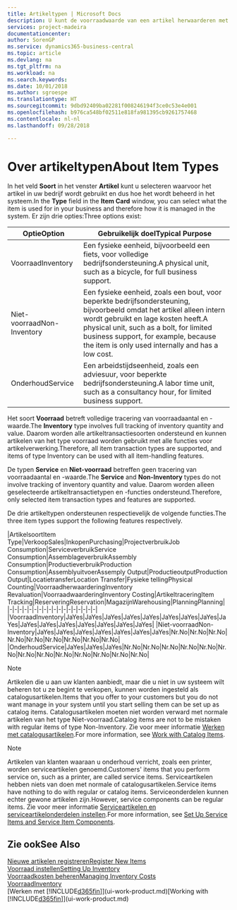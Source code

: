 ```yaml
---
title: Artikeltypen | Microsoft Docs
description: U kunt de voorraadwaarde van een artikel herwaarderen met de waarderingsmethoden FIFO of Gemiddeld, bijvoorbeeld als de kosten van een artikel veranderen om andere redenen dan transacties.
services: project-madeira
documentationcenter: 
author: SorenGP
ms.service: dynamics365-business-central
ms.topic: article
ms.devlang: na
ms.tgt_pltfrm: na
ms.workload: na
ms.search.keywords: 
ms.date: 10/01/2018
ms.author: sgroespe
ms.translationtype: HT
ms.sourcegitcommit: 9dbd92409ba02281f008246194f3ce0c53e4e001
ms.openlocfilehash: b976ca548bf02511e818fa981395cb9261757468
ms.contentlocale: nl-nl
ms.lasthandoff: 09/28/2018

---
```

# <a name="about-item-types"></a><span data-ttu-id="36a7f-103">Over artikeltypen</span><span class="sxs-lookup"><span data-stu-id="36a7f-103">About Item Types</span></span>
<span data-ttu-id="36a7f-104">In het veld **Soort** in het venster **Artikel** kunt u selecteren waarvoor het artikel in uw bedrijf wordt gebruikt en dus hoe het wordt beheerd in het systeem.</span><span class="sxs-lookup"><span data-stu-id="36a7f-104">In the **Type** field in the **Item Card** window, you can select what the item is used for in your business and therefore how it is managed in the system.</span></span> <span data-ttu-id="36a7f-105">Er zijn drie opties:</span><span class="sxs-lookup"><span data-stu-id="36a7f-105">Three options exist:</span></span>

|<span data-ttu-id="36a7f-106">Optie</span><span class="sxs-lookup"><span data-stu-id="36a7f-106">Option</span></span>|<span data-ttu-id="36a7f-107">Gebruikelijk doel</span><span class="sxs-lookup"><span data-stu-id="36a7f-107">Typical Purpose</span></span>|
|------|-----------|
|<span data-ttu-id="36a7f-108">Voorraad</span><span class="sxs-lookup"><span data-stu-id="36a7f-108">Inventory</span></span>|<span data-ttu-id="36a7f-109">Een fysieke eenheid, bijvoorbeeld een fiets, voor volledige bedrijfsondersteuning.</span><span class="sxs-lookup"><span data-stu-id="36a7f-109">A physical unit, such as a bicycle, for full business support.</span></span>|
|<span data-ttu-id="36a7f-110">Niet-voorraad</span><span class="sxs-lookup"><span data-stu-id="36a7f-110">Non-Inventory</span></span>|<span data-ttu-id="36a7f-111">Een fysieke eenheid, zoals een bout, voor beperkte bedrijfsondersteuning, bijvoorbeeld omdat het artikel alleen intern wordt gebruikt en lage kosten heeft.</span><span class="sxs-lookup"><span data-stu-id="36a7f-111">A physical unit, such as a bolt, for limited business support, for example, because the item is only used internally and has a low cost.</span></span>|
|<span data-ttu-id="36a7f-112">Onderhoud</span><span class="sxs-lookup"><span data-stu-id="36a7f-112">Service</span></span>|<span data-ttu-id="36a7f-113">Een arbeidstijdseenheid, zoals een adviesuur, voor beperkte bedrijfsondersteuning.</span><span class="sxs-lookup"><span data-stu-id="36a7f-113">A labor time unit, such as a consultancy hour, for limited business support.</span></span>|

<span data-ttu-id="36a7f-114">Het soort **Voorraad** betreft volledige tracering van voorraadaantal en -waarde.</span><span class="sxs-lookup"><span data-stu-id="36a7f-114">The **Inventory** type involves full tracking of inventory quantity and value.</span></span> <span data-ttu-id="36a7f-115">Daarom worden alle artikeltransactiesoorten ondersteund en kunnen artikelen van het type voorraad worden gebruikt met alle functies voor artikelverwerking.</span><span class="sxs-lookup"><span data-stu-id="36a7f-115">Therefore, all item transaction types are supported, and items of type Inventory can be used with all item-handling features.</span></span>

<span data-ttu-id="36a7f-116">De typen **Service** en **Niet-voorraad** betreffen geen tracering van voorraadaantal en -waarde.</span><span class="sxs-lookup"><span data-stu-id="36a7f-116">The **Service** and **Non-Inventory** types do not involve tracking of inventory quantity and value.</span></span> <span data-ttu-id="36a7f-117">Daarom worden alleen geselecteerde artikeltransactietypen en -functies ondersteund.</span><span class="sxs-lookup"><span data-stu-id="36a7f-117">Therefore, only selected item transaction types and features are supported.</span></span>

<span data-ttu-id="36a7f-118">De drie artikeltypen ondersteunen respectievelijk de volgende functies.</span><span class="sxs-lookup"><span data-stu-id="36a7f-118">The three item types support the following features respectively.</span></span>

|<span data-ttu-id="36a7f-119">Artikelsoort</span><span class="sxs-lookup"><span data-stu-id="36a7f-119">Item Type</span></span>|<span data-ttu-id="36a7f-120">Verkoop</span><span class="sxs-lookup"><span data-stu-id="36a7f-120">Sales</span></span>|<span data-ttu-id="36a7f-121">Inkopen</span><span class="sxs-lookup"><span data-stu-id="36a7f-121">Purchasing</span></span>|<span data-ttu-id="36a7f-122">Projectverbruik</span><span class="sxs-lookup"><span data-stu-id="36a7f-122">Job Consumption</span></span>|<span data-ttu-id="36a7f-123">Serviceverbruik</span><span class="sxs-lookup"><span data-stu-id="36a7f-123">Service Consumption</span></span>|<span data-ttu-id="36a7f-124">Assemblageverbruik</span><span class="sxs-lookup"><span data-stu-id="36a7f-124">Assembly Consumption</span></span>|<span data-ttu-id="36a7f-125">Productieverbruik</span><span class="sxs-lookup"><span data-stu-id="36a7f-125">Production Consumption</span></span>|<span data-ttu-id="36a7f-126">Assemblyuitvoer</span><span class="sxs-lookup"><span data-stu-id="36a7f-126">Assemply Output</span></span>|<span data-ttu-id="36a7f-127">Productieoutput</span><span class="sxs-lookup"><span data-stu-id="36a7f-127">Production Output</span></span>|<span data-ttu-id="36a7f-128">Locatietransfer</span><span class="sxs-lookup"><span data-stu-id="36a7f-128">Location Transfer</span></span>|<span data-ttu-id="36a7f-129">Fysieke telling</span><span class="sxs-lookup"><span data-stu-id="36a7f-129">Physical Counting</span></span>|<span data-ttu-id="36a7f-130">Voorraadherwaardering</span><span class="sxs-lookup"><span data-stu-id="36a7f-130">Inventory Revaluation</span></span>|<span data-ttu-id="36a7f-131">Voorraadwaardering</span><span class="sxs-lookup"><span data-stu-id="36a7f-131">Inventory Costing</span></span>|<span data-ttu-id="36a7f-132">Artikeltracering</span><span class="sxs-lookup"><span data-stu-id="36a7f-132">Item Tracking</span></span>|<span data-ttu-id="36a7f-133">Reservering</span><span class="sxs-lookup"><span data-stu-id="36a7f-133">Reservation</span></span>|<span data-ttu-id="36a7f-134">Magazijn</span><span class="sxs-lookup"><span data-stu-id="36a7f-134">Warehousing</span></span>|<span data-ttu-id="36a7f-135">Planning</span><span class="sxs-lookup"><span data-stu-id="36a7f-135">Planning</span></span>|
|-|-|-|-|-|-|-|-|-|-|-|-|-|-|-|-|-|-|
|<span data-ttu-id="36a7f-136">Voorraad</span><span class="sxs-lookup"><span data-stu-id="36a7f-136">Inventory</span></span>|<span data-ttu-id="36a7f-137">Ja</span><span class="sxs-lookup"><span data-stu-id="36a7f-137">Yes</span></span>|<span data-ttu-id="36a7f-138">Ja</span><span class="sxs-lookup"><span data-stu-id="36a7f-138">Yes</span></span>|<span data-ttu-id="36a7f-139">Ja</span><span class="sxs-lookup"><span data-stu-id="36a7f-139">Yes</span></span>|<span data-ttu-id="36a7f-140">Ja</span><span class="sxs-lookup"><span data-stu-id="36a7f-140">Yes</span></span>|<span data-ttu-id="36a7f-141">Ja</span><span class="sxs-lookup"><span data-stu-id="36a7f-141">Yes</span></span>|<span data-ttu-id="36a7f-142">Ja</span><span class="sxs-lookup"><span data-stu-id="36a7f-142">Yes</span></span>|<span data-ttu-id="36a7f-143">Ja</span><span class="sxs-lookup"><span data-stu-id="36a7f-143">Yes</span></span>|<span data-ttu-id="36a7f-144">Ja</span><span class="sxs-lookup"><span data-stu-id="36a7f-144">Yes</span></span>|<span data-ttu-id="36a7f-145">Ja</span><span class="sxs-lookup"><span data-stu-id="36a7f-145">Yes</span></span>|<span data-ttu-id="36a7f-146">Ja</span><span class="sxs-lookup"><span data-stu-id="36a7f-146">Yes</span></span>|<span data-ttu-id="36a7f-147">Ja</span><span class="sxs-lookup"><span data-stu-id="36a7f-147">Yes</span></span>|<span data-ttu-id="36a7f-148">Ja</span><span class="sxs-lookup"><span data-stu-id="36a7f-148">Yes</span></span>|<span data-ttu-id="36a7f-149">Ja</span><span class="sxs-lookup"><span data-stu-id="36a7f-149">Yes</span></span>|<span data-ttu-id="36a7f-150">Ja</span><span class="sxs-lookup"><span data-stu-id="36a7f-150">Yes</span></span>|<span data-ttu-id="36a7f-151">Ja</span><span class="sxs-lookup"><span data-stu-id="36a7f-151">Yes</span></span>|<span data-ttu-id="36a7f-152">Ja</span><span class="sxs-lookup"><span data-stu-id="36a7f-152">Yes</span></span>|
|<span data-ttu-id="36a7f-153">Niet-voorraad</span><span class="sxs-lookup"><span data-stu-id="36a7f-153">Non-Inventory</span></span>|<span data-ttu-id="36a7f-154">Ja</span><span class="sxs-lookup"><span data-stu-id="36a7f-154">Yes</span></span>|<span data-ttu-id="36a7f-155">Ja</span><span class="sxs-lookup"><span data-stu-id="36a7f-155">Yes</span></span>|<span data-ttu-id="36a7f-156">Ja</span><span class="sxs-lookup"><span data-stu-id="36a7f-156">Yes</span></span>|<span data-ttu-id="36a7f-157">Ja</span><span class="sxs-lookup"><span data-stu-id="36a7f-157">Yes</span></span>|<span data-ttu-id="36a7f-158">Ja</span><span class="sxs-lookup"><span data-stu-id="36a7f-158">Yes</span></span>|<span data-ttu-id="36a7f-159">Ja</span><span class="sxs-lookup"><span data-stu-id="36a7f-159">Yes</span></span>|<span data-ttu-id="36a7f-160">Ja</span><span class="sxs-lookup"><span data-stu-id="36a7f-160">Yes</span></span>|<span data-ttu-id="36a7f-161">Nr.</span><span class="sxs-lookup"><span data-stu-id="36a7f-161">No</span></span>|<span data-ttu-id="36a7f-162">Nr.</span><span class="sxs-lookup"><span data-stu-id="36a7f-162">No</span></span>|<span data-ttu-id="36a7f-163">Nr.</span><span class="sxs-lookup"><span data-stu-id="36a7f-163">No</span></span>|<span data-ttu-id="36a7f-164">Nr.</span><span class="sxs-lookup"><span data-stu-id="36a7f-164">No</span></span>|<span data-ttu-id="36a7f-165">Nr.</span><span class="sxs-lookup"><span data-stu-id="36a7f-165">No</span></span>|<span data-ttu-id="36a7f-166">Nr.</span><span class="sxs-lookup"><span data-stu-id="36a7f-166">No</span></span>|<span data-ttu-id="36a7f-167">Nr.</span><span class="sxs-lookup"><span data-stu-id="36a7f-167">No</span></span>|<span data-ttu-id="36a7f-168">Nr.</span><span class="sxs-lookup"><span data-stu-id="36a7f-168">No</span></span>|<span data-ttu-id="36a7f-169">Nr.</span><span class="sxs-lookup"><span data-stu-id="36a7f-169">No</span></span>|
|<span data-ttu-id="36a7f-170">Onderhoud</span><span class="sxs-lookup"><span data-stu-id="36a7f-170">Service</span></span>|<span data-ttu-id="36a7f-171">Ja</span><span class="sxs-lookup"><span data-stu-id="36a7f-171">Yes</span></span>|<span data-ttu-id="36a7f-172">Ja</span><span class="sxs-lookup"><span data-stu-id="36a7f-172">Yes</span></span>|<span data-ttu-id="36a7f-173">Ja</span><span class="sxs-lookup"><span data-stu-id="36a7f-173">Yes</span></span>|<span data-ttu-id="36a7f-174">Nr.</span><span class="sxs-lookup"><span data-stu-id="36a7f-174">No</span></span>|<span data-ttu-id="36a7f-175">Nr.</span><span class="sxs-lookup"><span data-stu-id="36a7f-175">No</span></span>|<span data-ttu-id="36a7f-176">Nr.</span><span class="sxs-lookup"><span data-stu-id="36a7f-176">No</span></span>|<span data-ttu-id="36a7f-177">Nr.</span><span class="sxs-lookup"><span data-stu-id="36a7f-177">No</span></span>|<span data-ttu-id="36a7f-178">Nr.</span><span class="sxs-lookup"><span data-stu-id="36a7f-178">No</span></span>|<span data-ttu-id="36a7f-179">Nr.</span><span class="sxs-lookup"><span data-stu-id="36a7f-179">No</span></span>|<span data-ttu-id="36a7f-180">Nr.</span><span class="sxs-lookup"><span data-stu-id="36a7f-180">No</span></span>|<span data-ttu-id="36a7f-181">Nr.</span><span class="sxs-lookup"><span data-stu-id="36a7f-181">No</span></span>|<span data-ttu-id="36a7f-182">Nr.</span><span class="sxs-lookup"><span data-stu-id="36a7f-182">No</span></span>|<span data-ttu-id="36a7f-183">Nr.</span><span class="sxs-lookup"><span data-stu-id="36a7f-183">No</span></span>|<span data-ttu-id="36a7f-184">Nr.</span><span class="sxs-lookup"><span data-stu-id="36a7f-184">No</span></span>|<span data-ttu-id="36a7f-185">Nr.</span><span class="sxs-lookup"><span data-stu-id="36a7f-185">No</span></span>|<span data-ttu-id="36a7f-186">Nr.</span><span class="sxs-lookup"><span data-stu-id="36a7f-186">No</span></span>|

> [!NOTE]
> <span data-ttu-id="36a7f-187">Artikelen die u aan uw klanten aanbiedt, maar die u niet in uw systeem wilt beheren tot u ze begint te verkopen, kunnen worden ingesteld als catalogusartikelen.</span><span class="sxs-lookup"><span data-stu-id="36a7f-187">Items that you offer to your customers but you do not want manage in your system until you start selling them can be set up as catalog items.</span></span> <span data-ttu-id="36a7f-188">Catalogusartikelen moeten niet worden verward met normale artikelen van het type Niet-voorraad.</span><span class="sxs-lookup"><span data-stu-id="36a7f-188">Catalog items are not to be mistaken with regular items of type Non-Inventory.</span></span> <span data-ttu-id="36a7f-189">Zie voor meer informatie [Werken met catalogusartikelen](inventory-how-work-nonstock-items.md).</span><span class="sxs-lookup"><span data-stu-id="36a7f-189">For more information, see [Work with Catalog Items](inventory-how-work-nonstock-items.md).</span></span>

> [!NOTE]
> <span data-ttu-id="36a7f-190">Artikelen van klanten waaraan u onderhoud verricht, zoals een printer, worden serviceartikelen genoemd.</span><span class="sxs-lookup"><span data-stu-id="36a7f-190">Customers' items that you perform service on, such as a printer, are called service items.</span></span> <span data-ttu-id="36a7f-191">Serviceartikelen hebben niets van doen met normale of catalogusartikelen.</span><span class="sxs-lookup"><span data-stu-id="36a7f-191">Service items have nothing to do with regular or catalog items.</span></span> <span data-ttu-id="36a7f-192">Serviceonderdelen kunnen echter gewone artikelen zijn.</span><span class="sxs-lookup"><span data-stu-id="36a7f-192">However, service components can be regular items.</span></span> <span data-ttu-id="36a7f-193">Zie voor meer informatie [Serviceartikelen en serviceartikelonderdelen instellen](service-how-setup-service-items.md).</span><span class="sxs-lookup"><span data-stu-id="36a7f-193">For more information, see [Set Up Service Items and Service Item Components](service-how-setup-service-items.md).</span></span>

## <a name="see-also"></a><span data-ttu-id="36a7f-194">Zie ook</span><span class="sxs-lookup"><span data-stu-id="36a7f-194">See Also</span></span>
[<span data-ttu-id="36a7f-195">Nieuwe artikelen registreren</span><span class="sxs-lookup"><span data-stu-id="36a7f-195">Register New Items</span></span>](inventory-how-register-new-items.md)  
[<span data-ttu-id="36a7f-196">Voorraad instellen</span><span class="sxs-lookup"><span data-stu-id="36a7f-196">Setting Up Inventory</span></span>](inventory-setup-inventory.md)  
[<span data-ttu-id="36a7f-197">Voorraadkosten beheren</span><span class="sxs-lookup"><span data-stu-id="36a7f-197">Managing Inventory Costs</span></span>](finance-manage-inventory-costs.md)  
[<span data-ttu-id="36a7f-198">Voorraad</span><span class="sxs-lookup"><span data-stu-id="36a7f-198">Inventory</span></span>](inventory-manage-inventory.md)  
<span data-ttu-id="36a7f-199">[Werken met [!INCLUDE[d365fin](includes/d365fin_md.md)]](ui-work-product.md)</span><span class="sxs-lookup"><span data-stu-id="36a7f-199">[Working with [!INCLUDE[d365fin](includes/d365fin_md.md)]](ui-work-product.md)</span></span>

